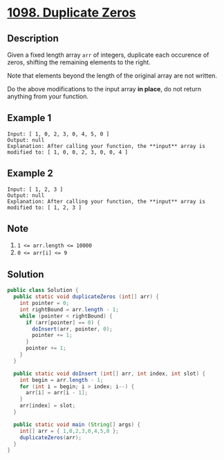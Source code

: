 # [1098. Duplicate Zeros](https://leetcode.com/problems/duplicate-zeros/submissions/)

## Description

Given a fixed length array `arr` of integers, duplicate each occurence of zeros, shifting the remaining elements to the right.

Note that elements beyond the length of the original array are not written.

Do the above modifications to the input array **in place**, do not return anything from your function.

## Example 1

```e.g.
Input: [ 1, 0, 2, 3, 0, 4, 5, 0 ]
Output: null
Explanation: After calling your function, the **input** array is modified to: [ 1, 0, 0, 2, 3, 0, 0, 4 ]
```

## Example 2

```e.g.
Input: [ 1, 2, 3 ]
Output: null
Explanation: After calling your function, the **input** array is modified to: [ 1, 2, 3 ]
```

## Note

1. `1 <= arr.length <= 10000`
2. `0 <= arr[i] <= 9`

## Solution

```java
public class Solution {
  public static void duplicateZeros (int[] arr) {
    int pointer = 0;
    int rightBound = arr.length - 1;
    while (pointer < rightBound) {
      if (arr[pointer] == 0) {
        doInsert(arr, pointer, 0);
        pointer += 1;
      }
      pointer += 1;
    }
  }

  public static void doInsert (int[] arr, int index, int slot) {
    int begin = arr.length - 1;
    for (int i = begin; i > index; i--) {
      arr[i] = arr[i - 1];
    }
    arr[index] = slot;
  }

  public static void main (String[] args) {
    int[] arr = { 1,0,2,3,0,4,5,0 };
    duplicateZeros(arr);
  }
}
```
